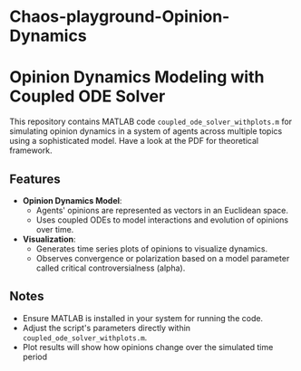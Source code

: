 # Chaos-playground-Opinion-Dynamics
# Opinion Dynamics Modeling with Coupled ODE Solver

This repository contains MATLAB code `coupled_ode_solver_withplots.m` for simulating opinion dynamics in a system of agents across multiple topics using a sophisticated model. Have a look at the PDF for theoretical framework.

## Features
- **Opinion Dynamics Model**:
  - Agents' opinions are represented as vectors in an Euclidean space.
  - Uses coupled ODEs to model interactions and evolution of opinions over time.
- **Visualization**:
  - Generates time series plots of opinions to visualize dynamics.
  - Observes convergence or polarization based on a model parameter called critical controversialness (alpha).
## Notes
- Ensure MATLAB is installed in your system for running the code.
- Adjust the script's parameters directly within `coupled_ode_solver_withplots.m`.
- Plot results will show how opinions change over the simulated time period

